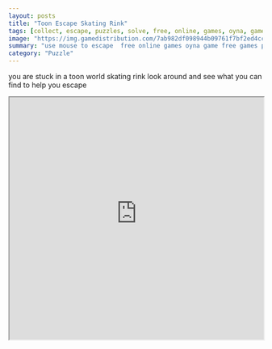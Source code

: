 ```yaml
---
layout: posts
title: "Toon Escape Skating Rink"
tags: [collect, escape, puzzles, solve, free, online, games, oyna, game, free, games, play, play, games]
image: "https://img.gamedistribution.com/7ab982df098944b09761f7bf2ed4ccab.jpg"
summary: "use mouse to escape  free online games oyna game free games play play games"
category: "Puzzle"
---
```


you are stuck in a toon world skating rink look around and see what you can find to help you escape

<iframe width="100%" height="480px;" src="https://flash.gamedistribution.com?game=7ab982df098944b09761f7bf2ed4ccab"></iframe>